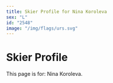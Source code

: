 ```yaml
---
title: Skier Profile for Nina Koroleva
sex: "L"
id: "2548"
image: "/img/flags/urs.svg" 
---
```


# Skier Profile

This page is for: Nina Koroleva.
    
